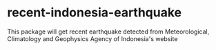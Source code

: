 # recent-indonesia-earthquake
This package will get recent earthquake detected from Meteorological, Climatology and Geophysics Agency of Indonesia's website
